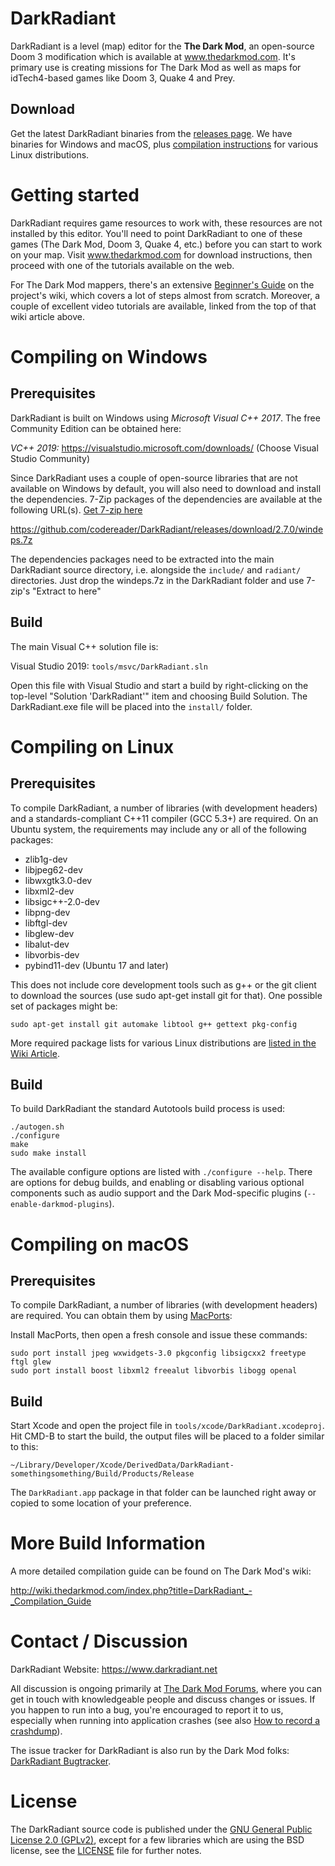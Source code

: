# DarkRadiant

DarkRadiant is a level (map) editor for the **The Dark Mod**, an open-source Doom 3 modification which is available at www.thedarkmod.com. It's primary use is creating missions for The Dark Mod as well as maps for idTech4-based games like Doom 3, Quake 4 and Prey.

## Download

Get the latest DarkRadiant binaries from the [releases page](https://github.com/codereader/DarkRadiant/releases/latest). We have binaries for Windows and macOS, plus [compilation instructions](http://wiki.thedarkmod.com/index.php?title=DarkRadiant_-_Compiling_in_Linux) for various Linux distributions.

# Getting started

DarkRadiant requires game resources to work with, these resources are not installed by this editor. You'll need to point DarkRadiant to one of these games (The Dark Mod, Doom 3, Quake 4, etc.) before you can start to work on your map. Visit www.thedarkmod.com for download instructions, then proceed with one of the tutorials available on the web.

For The Dark Mod mappers, there's an extensive [Beginner's Guide](http://wiki.thedarkmod.com/index.php?title=A_-_Z_Beginner_Full_Guide_Start_Here!) on the project's wiki, which covers a lot of steps almost from scratch. Moreover, a couple of excellent video tutorials are available, linked from the top of that wiki article above.

# Compiling on Windows

## Prerequisites

DarkRadiant is built on Windows using *Microsoft Visual C++ 2017*. 
The free Community Edition can be obtained here:

*VC++ 2019:* https://visualstudio.microsoft.com/downloads/ (Choose Visual Studio Community)

Since DarkRadiant uses a couple of open-source libraries that are not available on Windows by default, you will also need to download and install the dependencies. 7-Zip packages of the dependencies are available at the following
URL(s). [Get 7-zip here](http://www.7-zip.org/)

https://github.com/codereader/DarkRadiant/releases/download/2.7.0/windeps.7z  

The dependencies packages need to be extracted into the main DarkRadiant
source directory, i.e. alongside the `include/` and `radiant/` directories.
Just drop the windeps.7z in the DarkRadiant folder and use 7-zip's "Extract to here"

## Build

The main Visual C++ solution file is:

Visual Studio 2019: `tools/msvc/DarkRadiant.sln`

Open this file with Visual Studio and start a build by right-clicking on the top-level 
"Solution 'DarkRadiant'" item and choosing Build Solution. The DarkRadiant.exe file will be 
placed into the `install/` folder.

# Compiling on Linux

## Prerequisites

To compile DarkRadiant, a number of libraries (with development headers) and a standards-compliant C++11 compiler (GCC 5.3+) are required. On an Ubuntu system, the requirements may include any or all of the following packages:

* zlib1g-dev 
* libjpeg62-dev 
* libwxgtk3.0-dev 
* libxml2-dev 
* libsigc++-2.0-dev 
* libpng-dev 
* libftgl-dev 
* libglew-dev 
* libalut-dev 
* libvorbis-dev
* pybind11-dev (Ubuntu 17 and later)

This does not include core development tools such as g++ or the git client
to download the sources (use sudo apt-get install git for that). One possible set of packages might be:

`sudo apt-get install git automake libtool g++ gettext pkg-config`

More required package lists for various Linux distributions are [listed in the Wiki Article](http://wiki.thedarkmod.com/index.php?title=DarkRadiant_-_Compiling_in_Linux).

## Build

To build DarkRadiant the standard Autotools build process is used:

```
./autogen.sh
./configure
make
sudo make install
```

The available configure options are listed with `./configure --help`. There are
options for debug builds, and enabling or disabling various optional components
such as audio support and the Dark Mod-specific plugins (`--enable-darkmod-plugins`).

# Compiling on macOS

## Prerequisites

To compile DarkRadiant, a number of libraries (with development headers) are
required. You can obtain them by using [MacPorts](https://distfiles.macports.org/MacPorts/):

Install MacPorts, then open a fresh console and issue these commands:

```
sudo port install jpeg wxwidgets-3.0 pkgconfig libsigcxx2 freetype ftgl glew
sudo port install boost libxml2 freealut libvorbis libogg openal
```

## Build

Start Xcode and open the project file in `tools/xcode/DarkRadiant.xcodeproj`.
Hit CMD-B to start the build, the output files will be placed to a folder
similar to this:

`~/Library/Developer/Xcode/DerivedData/DarkRadiant-somethingsomething/Build/Products/Release`

The `DarkRadiant.app` package in that folder can be launched right away or
copied to some location of your preference.

# More Build Information

A more detailed compilation guide can be found on The Dark Mod's wiki:

http://wiki.thedarkmod.com/index.php?title=DarkRadiant_-_Compilation_Guide

# Contact / Discussion

DarkRadiant Website: https://www.darkradiant.net

All discussion is ongoing primarily at [The Dark Mod Forums](http://forums.thedarkmod.com/forum/51-darkradiant-feedback-and-development/), where you can get in touch with knowledgeable people 
and discuss changes or issues. If you happen to run into a bug, you're encouraged to report it to us, especially when running into
application crashes (see also [How to record a crashdump](http://wiki.thedarkmod.com/index.php?title=Save_a_Memory_Dump_for_debugging_Crashes)). 

The issue tracker for DarkRadiant is also run by the Dark Mod folks: [DarkRadiant Bugtracker](http://bugs.thedarkmod.com/view_all_bug_page.php?project_id=1).

# License

The DarkRadiant source code is published under the [GNU General Public License 2.0 (GPLv2)](http://www.gnu.org/licenses/gpl-2.0.html
), except for a few libraries which are using the BSD license, see the [LICENSE](https://raw.githubusercontent.com/codereader/DarkRadiant/master/LICENSE) file for further notes.